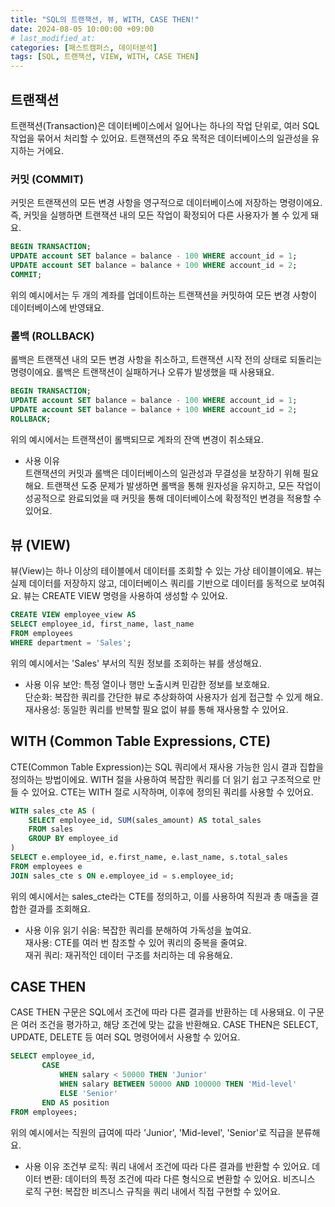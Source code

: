 ```yaml
---
title: "SQL의 트랜잭션, 뷰, WITH, CASE THEN!"
date: 2024-08-05 10:00:00 +09:00 
# last_modified_at:
categories: [패스트캠퍼스, 데이터분석]
tags: [SQL, 트랜잭션, VIEW, WITH, CASE THEN]
---
```


## 트랜잭션
트랜잭션(Transaction)은 데이터베이스에서 일어나는 하나의 작업 단위로, 여러 SQL 작업을 묶어서 처리할 수 있어요. 트랜잭션의 주요 목적은 데이터베이스의 일관성을 유지하는 거에요.

### 커밋 (COMMIT)
커밋은 트랜잭션의 모든 변경 사항을 영구적으로 데이터베이스에 저장하는 명령이에요. 즉, 커밋을 실행하면 트랜잭션 내의 모든 작업이 확정되어 다른 사용자가 볼 수 있게 돼요.

```sql
BEGIN TRANSACTION;
UPDATE account SET balance = balance - 100 WHERE account_id = 1;
UPDATE account SET balance = balance + 100 WHERE account_id = 2;
COMMIT;
```
위의 예시에서는 두 개의 계좌를 업데이트하는 트랜잭션을 커밋하여 모든 변경 사항이 데이터베이스에 반영돼요.

### 롤백 (ROLLBACK)
롤백은 트랜잭션 내의 모든 변경 사항을 취소하고, 트랜잭션 시작 전의 상태로 되돌리는 명령이에요. 롤백은 트랜잭션이 실패하거나 오류가 발생했을 때 사용돼요.

```sql
BEGIN TRANSACTION;
UPDATE account SET balance = balance - 100 WHERE account_id = 1;
UPDATE account SET balance = balance + 100 WHERE account_id = 2;
ROLLBACK;
```
위의 예시에서는 트랜잭션이 롤백되므로 계좌의 잔액 변경이 취소돼요.

- 사용 이유  
트랜잭션의 커밋과 롤백은 데이터베이스의 일관성과 무결성을 보장하기 위해 필요해요. 트랜잭션 도중 문제가 발생하면 롤백을 통해 원자성을 유지하고, 모든 작업이 성공적으로 완료되었을 때 커밋을 통해 데이터베이스에 확정적인 변경을 적용할 수 있어요.

## 뷰 (VIEW)
뷰(View)는 하나 이상의 테이블에서 데이터를 조회할 수 있는 가상 테이블이에요. 뷰는 실제 데이터를 저장하지 않고, 데이터베이스 쿼리를 기반으로 데이터를 동적으로 보여줘요.
뷰는 CREATE VIEW 명령을 사용하여 생성할 수 있어요.

```sql
CREATE VIEW employee_view AS
SELECT employee_id, first_name, last_name
FROM employees
WHERE department = 'Sales';
```
위의 예시에서는 'Sales' 부서의 직원 정보를 조회하는 뷰를 생성해요.

- 사용 이유
보안: 특정 열이나 행만 노출시켜 민감한 정보를 보호해요.     
단순화: 복잡한 쿼리를 간단한 뷰로 추상화하여 사용자가 쉽게 접근할 수 있게 해요.    
재사용성: 동일한 쿼리를 반복할 필요 없이 뷰를 통해 재사용할 수 있어요.    

## WITH (Common Table Expressions, CTE)
CTE(Common Table Expression)는 SQL 쿼리에서 재사용 가능한 임시 결과 집합을 정의하는 방법이에요. WITH 절을 사용하여 복잡한 쿼리를 더 읽기 쉽고 구조적으로 만들 수 있어요.
CTE는 WITH 절로 시작하며, 이후에 정의된 쿼리를 사용할 수 있어요.

```sql
WITH sales_cte AS (
    SELECT employee_id, SUM(sales_amount) AS total_sales
    FROM sales
    GROUP BY employee_id
)
SELECT e.employee_id, e.first_name, e.last_name, s.total_sales
FROM employees e
JOIN sales_cte s ON e.employee_id = s.employee_id;
```
위의 예시에서는 sales_cte라는 CTE를 정의하고, 이를 사용하여 직원과 총 매출을 결합한 결과를 조회해요.

- 사용 이유
읽기 쉬움: 복잡한 쿼리를 분해하여 가독성을 높여요.    
재사용: CTE를 여러 번 참조할 수 있어 쿼리의 중복을 줄여요.    
재귀 쿼리: 재귀적인 데이터 구조를 처리하는 데 유용해요.     

## CASE THEN
CASE THEN 구문은 SQL에서 조건에 따라 다른 결과를 반환하는 데 사용돼요. 이 구문은 여러 조건을 평가하고, 해당 조건에 맞는 값을 반환해요.
CASE THEN은 SELECT, UPDATE, DELETE 등 여러 SQL 명령어에서 사용할 수 있어요.

```sql
SELECT employee_id,
       CASE 
           WHEN salary < 50000 THEN 'Junior'
           WHEN salary BETWEEN 50000 AND 100000 THEN 'Mid-level'
           ELSE 'Senior'
       END AS position
FROM employees;
```
위의 예시에서는 직원의 급여에 따라 'Junior', 'Mid-level', 'Senior'로 직급을 분류해요.

- 사용 이유
조건부 로직: 쿼리 내에서 조건에 따라 다른 결과를 반환할 수 있어요.
데이터 변환: 데이터의 특정 조건에 따라 다른 형식으로 변환할 수 있어요.
비즈니스 로직 구현: 복잡한 비즈니스 규칙을 쿼리 내에서 직접 구현할 수 있어요.